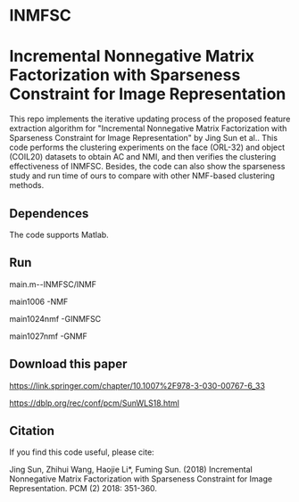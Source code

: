 # INMFSC
# Incremental Nonnegative Matrix Factorization with Sparseness Constraint for Image Representation

  This repo implements the iterative updating process of the proposed feature extraction algorithm for "Incremental Nonnegative Matrix Factorization with Sparseness Constraint for Image Representation" by Jing Sun et al.. This code performs the clustering experiments on the face (ORL-32) and object (COIL20) datasets to obtain AC and NMI, and then verifies the clustering effectiveness of INMFSC. Besides, the code can also show the sparseness study and run time of ours to compare with other NMF-based clustering methods.

## Dependences

  The code supports Matlab.

## Run

  main.m--INMFSC/INMF
  
  main1006     -NMF
  
  main1024nmf  -GINMFSC
  
  main1027nmf  -GNMF

## Download this paper

  https://link.springer.com/chapter/10.1007%2F978-3-030-00767-6_33
  
  https://dblp.org/rec/conf/pcm/SunWLS18.html

## Citation

  If you find this code useful, please cite:

  Jing Sun, Zhihui Wang, Haojie Li*, Fuming Sun. (2018) Incremental Nonnegative Matrix Factorization with Sparseness Constraint for Image Representation. PCM (2) 2018: 351-360.
